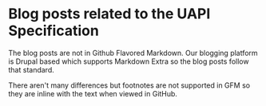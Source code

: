 # Blog posts related to the UAPI Specification
The blog posts are not in Github Flavored Markdown. Our blogging platform is Drupal based which supports Markdown Extra so the blog posts follow that standard. 

There aren't many differences but footnotes are not supported in GFM so they are inline with the text when viewed in GitHub. 
